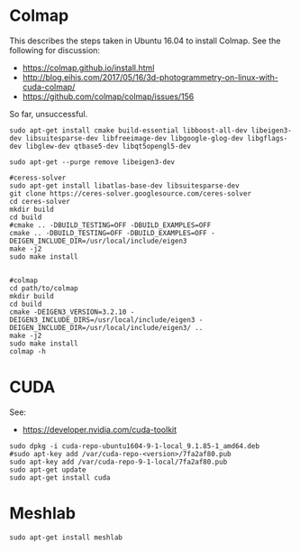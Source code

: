 # Colmap
This describes the steps taken in Ubuntu 16.04 to install Colmap. See the following for discussion: 
- https://colmap.github.io/install.html
- http://blog.eihis.com/2017/05/16/3d-photogrammetry-on-linux-with-cuda-colmap/
- https://github.com/colmap/colmap/issues/156

So far, unsuccessful. 
```
sudo apt-get install cmake build-essential libboost-all-dev libeigen3-dev libsuitesparse-dev libfreeimage-dev libgoogle-glog-dev libgflags-dev libglew-dev qtbase5-dev libqt5opengl5-dev

sudo apt-get --purge remove libeigen3-dev

#ceress-solver
sudo apt-get install libatlas-base-dev libsuitesparse-dev
git clone https://ceres-solver.googlesource.com/ceres-solver
cd ceres-solver
mkdir build
cd build
#cmake .. -DBUILD_TESTING=OFF -DBUILD_EXAMPLES=OFF
cmake .. -DBUILD_TESTING=OFF -DBUILD_EXAMPLES=OFF -DEIGEN_INCLUDE_DIR=/usr/local/include/eigen3
make -j2
sudo make install


#colmap
cd path/to/colmap
mkdir build
cd build
cmake -DEIGEN3_VERSION=3.2.10 -DEIGEN3_INCLUDE_DIRS=/usr/local/include/eigen3 -DEIGEN_INCLUDE_DIR=/usr/local/include/eigen3/ ..
make -j2
sudo make install
colmap -h
```
# CUDA
See: 
- https://developer.nvidia.com/cuda-toolkit

```
sudo dpkg -i cuda-repo-ubuntu1604-9-1-local_9.1.85-1_amd64.deb
#sudo apt-key add /var/cuda-repo-<version>/7fa2af80.pub
sudo apt-key add /var/cuda-repo-9-1-local/7fa2af80.pub
sudo apt-get update
sudo apt-get install cuda
```

# Meshlab

```
sudo apt-get install meshlab
```
